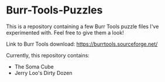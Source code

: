 # Burr-Tools-Puzzles

This is a repository containing a few Burr Tools puzzle files I've experimented with. Feel free to give them a look!

Link to Burr Tools download: https://burrtools.sourceforge.net/

Currently, this repository contains:
- The Soma Cube
- Jerry Loo's Dirty Dozen
